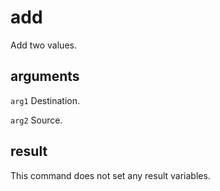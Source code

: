 # add

Add two values.

## arguments

`arg1` Destination.

`arg2` Source.

## result

This command does not set any result variables.
